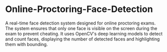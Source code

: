 # Online-Proctoring-Face-Detection
A real-time face detection system designed for online proctoring exams. The system ensures that only one face is visible on the screen during the exam to prevent cheating. It uses OpenCV's deep learning models to detect and count faces, displaying the number of detected faces and highlighting them with bounding.
